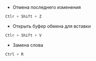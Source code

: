 - Отмена последнего изменения

```py
Ctlr + Shift + Z
```

- Открыть буфер обмена для вставки

```py
Ctlr + Shift + V
```

- Замена слова

```python
Ctrl + R
```
